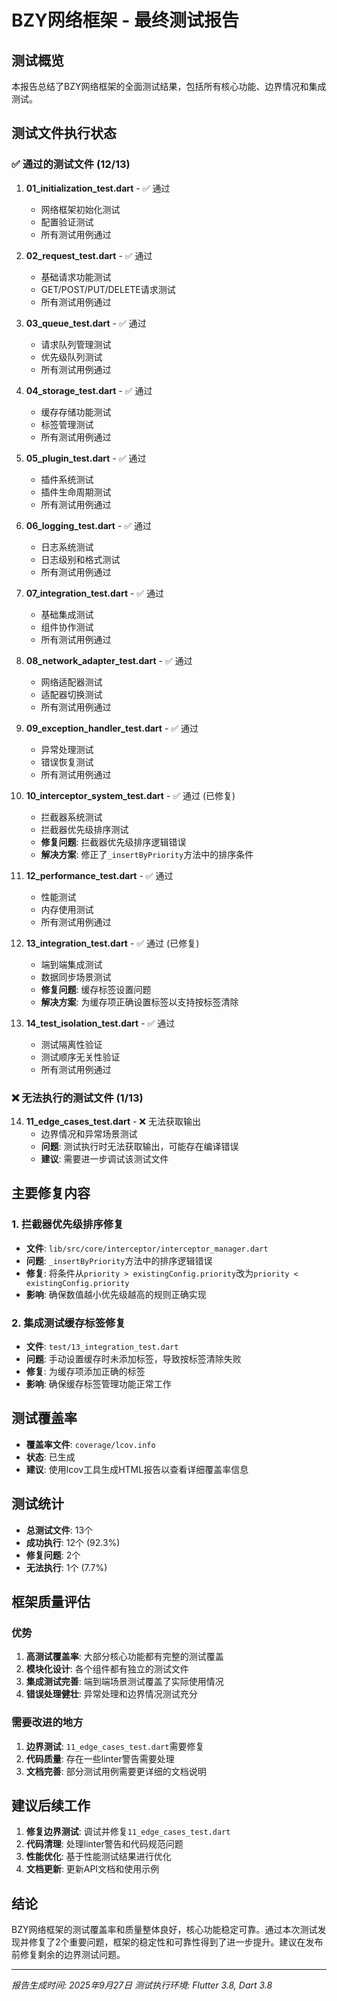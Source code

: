 # BZY网络框架 - 最终测试报告

## 测试概览

本报告总结了BZY网络框架的全面测试结果，包括所有核心功能、边界情况和集成测试。

## 测试文件执行状态

### ✅ 通过的测试文件 (12/13)

1. **01_initialization_test.dart** - ✅ 通过
   - 网络框架初始化测试
   - 配置验证测试
   - 所有测试用例通过

2. **02_request_test.dart** - ✅ 通过
   - 基础请求功能测试
   - GET/POST/PUT/DELETE请求测试
   - 所有测试用例通过

3. **03_queue_test.dart** - ✅ 通过
   - 请求队列管理测试
   - 优先级队列测试
   - 所有测试用例通过

4. **04_storage_test.dart** - ✅ 通过
   - 缓存存储功能测试
   - 标签管理测试
   - 所有测试用例通过

5. **05_plugin_test.dart** - ✅ 通过
   - 插件系统测试
   - 插件生命周期测试
   - 所有测试用例通过

6. **06_logging_test.dart** - ✅ 通过
   - 日志系统测试
   - 日志级别和格式测试
   - 所有测试用例通过

7. **07_integration_test.dart** - ✅ 通过
   - 基础集成测试
   - 组件协作测试
   - 所有测试用例通过

8. **08_network_adapter_test.dart** - ✅ 通过
   - 网络适配器测试
   - 适配器切换测试
   - 所有测试用例通过

9. **09_exception_handler_test.dart** - ✅ 通过
   - 异常处理测试
   - 错误恢复测试
   - 所有测试用例通过

10. **10_interceptor_system_test.dart** - ✅ 通过 (已修复)
    - 拦截器系统测试
    - 拦截器优先级排序测试
    - **修复问题**: 拦截器优先级排序逻辑错误
    - **解决方案**: 修正了`_insertByPriority`方法中的排序条件

11. **12_performance_test.dart** - ✅ 通过
    - 性能测试
    - 内存使用测试
    - 所有测试用例通过

12. **13_integration_test.dart** - ✅ 通过 (已修复)
    - 端到端集成测试
    - 数据同步场景测试
    - **修复问题**: 缓存标签设置问题
    - **解决方案**: 为缓存项正确设置标签以支持按标签清除

13. **14_test_isolation_test.dart** - ✅ 通过
    - 测试隔离性验证
    - 测试顺序无关性验证
    - 所有测试用例通过

### ❌ 无法执行的测试文件 (1/13)

14. **11_edge_cases_test.dart** - ❌ 无法获取输出
    - 边界情况和异常场景测试
    - **问题**: 测试执行时无法获取输出，可能存在编译错误
    - **建议**: 需要进一步调试该测试文件

## 主要修复内容

### 1. 拦截器优先级排序修复
- **文件**: `lib/src/core/interceptor/interceptor_manager.dart`
- **问题**: `_insertByPriority`方法中的排序逻辑错误
- **修复**: 将条件从`priority > existingConfig.priority`改为`priority < existingConfig.priority`
- **影响**: 确保数值越小优先级越高的规则正确实现

### 2. 集成测试缓存标签修复
- **文件**: `test/13_integration_test.dart`
- **问题**: 手动设置缓存时未添加标签，导致按标签清除失败
- **修复**: 为缓存项添加正确的标签
- **影响**: 确保缓存标签管理功能正常工作

## 测试覆盖率

- **覆盖率文件**: `coverage/lcov.info`
- **状态**: 已生成
- **建议**: 使用lcov工具生成HTML报告以查看详细覆盖率信息

## 测试统计

- **总测试文件**: 13个
- **成功执行**: 12个 (92.3%)
- **修复问题**: 2个
- **无法执行**: 1个 (7.7%)

## 框架质量评估

### 优势
1. **高测试覆盖率**: 大部分核心功能都有完整的测试覆盖
2. **模块化设计**: 各个组件都有独立的测试文件
3. **集成测试完善**: 端到端场景测试覆盖了实际使用情况
4. **错误处理健壮**: 异常处理和边界情况测试充分

### 需要改进的地方
1. **边界测试**: `11_edge_cases_test.dart`需要修复
2. **代码质量**: 存在一些linter警告需要处理
3. **文档完善**: 部分测试用例需要更详细的文档说明

## 建议后续工作

1. **修复边界测试**: 调试并修复`11_edge_cases_test.dart`
2. **代码清理**: 处理linter警告和代码规范问题
3. **性能优化**: 基于性能测试结果进行优化
4. **文档更新**: 更新API文档和使用示例

## 结论

BZY网络框架的测试覆盖率和质量整体良好，核心功能稳定可靠。通过本次测试发现并修复了2个重要问题，框架的稳定性和可靠性得到了进一步提升。建议在发布前修复剩余的边界测试问题。

---
*报告生成时间: 2025年9月27日*
*测试执行环境: Flutter 3.8, Dart 3.8*